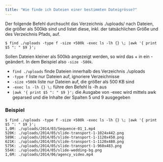 ```yaml
---
title: "Wie finde ich Dateien einer bestimmten Dateigrösse?"
---
```

Der folgende Befehl durchsucht das Verzeichnis ./uploads/ nach Dateien, die größer als 500kb sind und listet diese, inkl. der tatsächlichen Größe und des Verzeichnis Pfads, auf.

```shell
$ find ./uploads -type f -size +500k -exec ls -lh {} \; |awk '{ print $5 ": " $9 }';
```

Sollen Dateien kleiner als 500kb angezeigt werden, so wird das + in ein - geändert. In dem Beispiel also `-size -500k`.

- `find ./uploads` finde Dateien innerhalb des Verzeichnis ./uploads
- `-type f` liste nur Dateien auf, ignoriere Verzeichnisse
- `-size +500k` liste nur Dateien auf, die größer als 500 KB sind
- `-exec ls -lh {} \;` führe den Befehl ls -lh aus
- `|awk '{ print $5 ": " $9 }';` die Ausgabe von -exec wird mittels awk geparsed und die Inhalte der Spalten 5 und 9 ausgegeben

### Beispiel

```shell
$ find ./uploads -type f -size +500k -exec ls -lh {} \; |awk '{ print $5 ": " $9 }';
1,0M: ./uploads/2014/03/Sequence-01_1.mp4
520K: ./uploads/2014/05/slide-transport-1-1024x442.png
589K: ./uploads/2014/05/slide-transport-1-1120x450.png
621K: ./uploads/2014/05/slide-transport-1-1120x480.png
575K: ./uploads/2014/05/slide-transport-1-960x483.png
554K: ./uploads/2014/05/slide-wedding-bg.png
1,6M: ./uploads/2014/06/agency_video.mp4
```